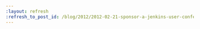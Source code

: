 ```yaml
---
:layout: refresh
:refresh_to_post_id: /blog/2012/2012-02-21-sponsor-a-jenkins-user-conference
---
```

